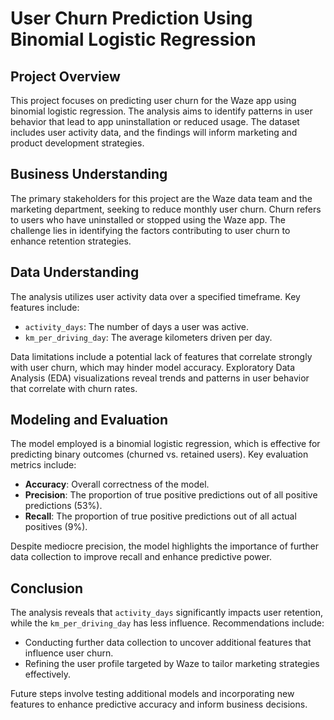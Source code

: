 # User Churn Prediction Using Binomial Logistic Regression

## Project Overview
This project focuses on predicting user churn for the Waze app using binomial logistic regression. The analysis aims to identify patterns in user behavior that lead to app uninstallation or reduced usage. The dataset includes user activity data, and the findings will inform marketing and product development strategies.

## Business Understanding
The primary stakeholders for this project are the Waze data team and the marketing department, seeking to reduce monthly user churn. Churn refers to users who have uninstalled or stopped using the Waze app. The challenge lies in identifying the factors contributing to user churn to enhance retention strategies.

## Data Understanding
The analysis utilizes user activity data over a specified timeframe. Key features include:
- `activity_days`: The number of days a user was active.
- `km_per_driving_day`: The average kilometers driven per day.

Data limitations include a potential lack of features that correlate strongly with user churn, which may hinder model accuracy. Exploratory Data Analysis (EDA) visualizations reveal trends and patterns in user behavior that correlate with churn rates.

## Modeling and Evaluation
The model employed is a binomial logistic regression, which is effective for predicting binary outcomes (churned vs. retained users). Key evaluation metrics include:
- **Accuracy**: Overall correctness of the model.
- **Precision**: The proportion of true positive predictions out of all positive predictions (53%).
- **Recall**: The proportion of true positive predictions out of all actual positives (9%).

Despite mediocre precision, the model highlights the importance of further data collection to improve recall and enhance predictive power.

## Conclusion
The analysis reveals that `activity_days` significantly impacts user retention, while the `km_per_driving_day` has less influence. Recommendations include:
- Conducting further data collection to uncover additional features that influence user churn.
- Refining the user profile targeted by Waze to tailor marketing strategies effectively.

Future steps involve testing additional models and incorporating new features to enhance predictive accuracy and inform business decisions.
